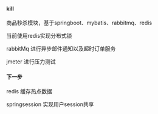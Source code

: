 #### kill
商品秒杀模块，基于springboot、mybatis、rabbitmq、redis


当前使用redis实现分布式锁

rabbitMq 进行异步邮件通知以及超时订单服务

jmeter 进行压力测试


#### 下一步

redis 缓存热点数据

springsession 实现用户session共享

